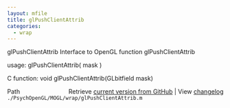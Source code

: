 ```yaml
---
layout: mfile
title: glPushClientAttrib
categories:
  - wrap
---
```


glPushClientAttrib  Interface to OpenGL function glPushClientAttrib

usage:  glPushClientAttrib\( mask \)

C function:  void glPushClientAttrib\(GLbitfield mask\)


<div class="code_header" style="text-align:right;">
  <span style="float:left;">Path&nbsp;&nbsp;</span> <span class="counter">Retrieve <a href=
  "https://raw.github.com/Psychtoolbox-3/Psychtoolbox-3/beta/./PsychOpenGL/MOGL/wrap/glPushClientAttrib.m">current version from GitHub</a> | View <a href=
  "https://github.com/Psychtoolbox-3/Psychtoolbox-3/commits/beta/./PsychOpenGL/MOGL/wrap/glPushClientAttrib.m">changelog</a></span>
</div>
<div class="code">
  <code>./PsychOpenGL/MOGL/wrap/glPushClientAttrib.m</code>
</div>

